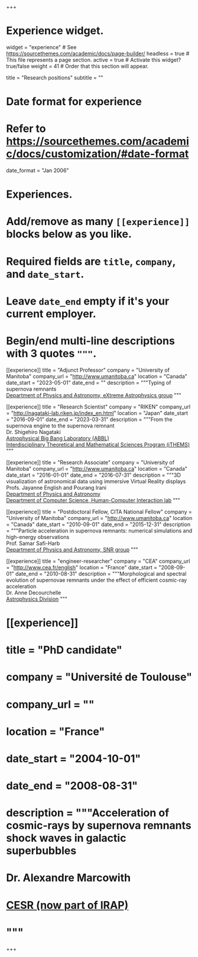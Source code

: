 +++
# Experience widget.
widget = "experience"  # See https://sourcethemes.com/academic/docs/page-builder/
headless = true  # This file represents a page section.
active = true  # Activate this widget? true/false
weight = 41  # Order that this section will appear.

title = "Research positions"
subtitle = ""

# Date format for experience
#   Refer to https://sourcethemes.com/academic/docs/customization/#date-format
date_format = "Jan 2006"

# Experiences.
#   Add/remove as many `[[experience]]` blocks below as you like.
#   Required fields are `title`, `company`, and `date_start`.
#   Leave `date_end` empty if it's your current employer.
#   Begin/end multi-line descriptions with 3 quotes `"""`.

 [[experience]]
    title = "Adjunct Professor"
    company = "University of Manitoba"
    company_url = "http://www.umanitoba.ca"
    location = "Canada"
    date_start = "2023-05-01"
    date_end = ""
    description = """Typing of supernova remnants<br>
    [Department of Physics and Astronomy, eXtreme Astrophysics group](https://www.samarsafi-harb.com/meet-the-snr-team)
    """

[[experience]]
  title = "Research Scientist"
  company = "RIKEN"
  company_url = "http://nagataki-lab.riken.jp/index_en.html"
  location = "Japan"
  date_start = "2016-09-01"
  date_end = "2023-03-31"
  description = """From the supernova engine to the supernova remnant<br>
  Dr. Shigehiro Nagataki<br>
  [Astrophysical Big Bang Laboratory (ABBL)](http://nagataki-lab.riken.jp/index_en.html)<br>
  [Interdisciplinary Theoretical and Mathematical Sciences Program (iTHEMS)](https://ithems.riken.jp/en)
  """

  [[experience]]
    title = "Research Associate"
    company = "University of Manitoba"
    company_url = "http://www.umanitoba.ca"
    location = "Canada"
    date_start = "2016-01-01"
    date_end = "2016-07-31"
    description = """3D visualization of astronomical data using immersive Virtual Reality displays<br>
    Profs. Jayanne English and Pourang Irani<br>
    [Department of Physics and Astronomy](https://www.sci.umanitoba.ca/physics-astronomy/)<br>
    [Department of Computer Science, Human-Computer Interaction lab](http://hci.cs.umanitoba.ca)
    """

  [[experience]]
    title = "Postdoctoral Fellow,  CITA National Fellow"
    company = "University of Manitoba"
    company_url = "http://www.umanitoba.ca"
    location = "Canada"
    date_start = "2010-09-01"
    date_end = "2015-12-31"
    description = """Particle acceleration in supernova remnants: numerical simulations and high-energy observations<br>
    Prof. Samar Safi-Harb<br>
    [Department of Physics and Astronomy, SNR group](http://www2.physics.umanitoba.ca/u/samar/research/research.html)
    """

  [[experience]]
    title = "engineer-researcher"
    company = "CEA"
    company_url = "http://www.cea.fr/english"
    location = "France"
    date_start = "2008-09-01"
    date_end = "2010-08-31"
    description = """Morphological and spectral evolution of supernovae remnants under the effect of efficient cosmic-ray acceleration<br>
    Dr. Anne Decourchelle<br>
    [Astrophysics Division](http://irfu.cea.fr/dap/en/index.php)
    """

#  [[experience]]
#    title = "PhD candidate"
#    company = "Université de Toulouse"
#    company_url = ""
#    location = "France"
#    date_start = "2004-10-01"
#    date_end = "2008-08-31"
#    description = """Acceleration of cosmic-rays by supernova remnants shock waves in galactic superbubbles<br>
#    Dr. Alexandre Marcowith<br>
#    [CESR (now part of IRAP)](https://www.irap.omp.eu)
#    """
+++
